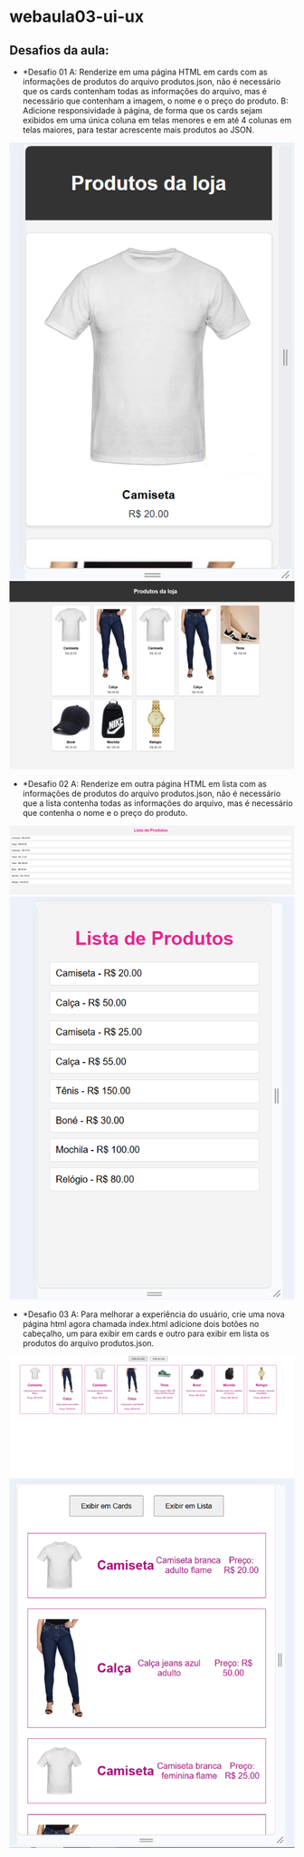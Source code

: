 # webaula03-ui-ux

## Desafios da aula:

- *Desafio 01
A: Renderize em uma página HTML em cards com as informações de produtos do arquivo produtos.json, não é necessário que os cards contenham todas as informações do arquivo, mas é necessário que contenham a imagem, o nome e o preço do produto.
B: Adicione responsividade à página, de forma que os cards sejam exibidos em uma única coluna em telas menores e em até 4 colunas em telas maiores, para testar acrescente mais produtos ao JSON.
<img src="desafio1-mobile.png" alt="Site">
<img src="deafio-1.png" alt="Site produtos">

- *Desafio 02
A: Renderize em outra página HTML em lista com as informações de produtos do arquivo produtos.json, não é necessário que a lista contenha todas as informações do arquivo, mas é necessário que contenha o nome e o preço do produto.
<img src="desfio-2.png" alt="">
<img src="desafio2-mobile.png" alt="">

- *Desafio 03
A: Para melhorar a experiência do usuário, crie uma nova página html agora chamada index.html adicione dois botões no cabeçalho, um para exibir em cards e outro para exibir em lista os produtos do arquivo produtos.json.
<img src="deafio-3.png" alt="produtos">
<img src="mobile-desafio3.png" alt="Produtos">



